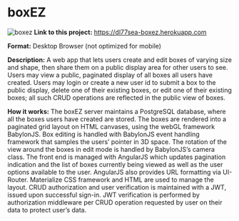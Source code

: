 # boxEZ
![boxez](https://user-images.githubusercontent.com/26106817/33115723-ea32b464-cf16-11e7-985b-cf8ff94335e2.jpg)
**Link to this project:** https://dl77sea-boxez.herokuapp.com

**Format:** Desktop Browser (not optimized for mobile)

**Description:** A web app that lets users create and edit boxes of varying size and shape, then share them on a public display area for other users to see. Users may view a public, paginated display of all boxes all users have created. Users may login or create a new user id to submit a box to the public display, delete one of their existing boxes, or edit one of their existing boxes; all such CRUD operations are reflected in the public view of boxes.

**How it works:** The boxEZ server maintains a PostgreSQL database, where all the boxes users have created are stored. The boxes are rendered into a paginated grid layout on HTML canvases, using the webGL framework BabylonJS. Box editing is handled with BabylonJS event handling framework that samples the users’ pointer in 3D space. The rotation of the view around the boxes in edit mode is handled by BabylonJS’s camera class. The front end is managed with AngularJS which updates pagination indication and the list of boxes currently being viewed as well as the user options available to the user. AngularJS also provides URL formatting via UI-Router. Materialize CSS framework and HTML are used to manage the layout. CRUD authorization and user verification is maintained with a JWT, issued upon successful sign-in. JWT verification is performed by authorization middleware per CRUD operation requested by user on their data to protect user’s data.
